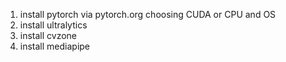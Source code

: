 1. install pytorch via pytorch.org choosing CUDA or CPU and OS
2. install ultralytics
3. install cvzone
4. install mediapipe
